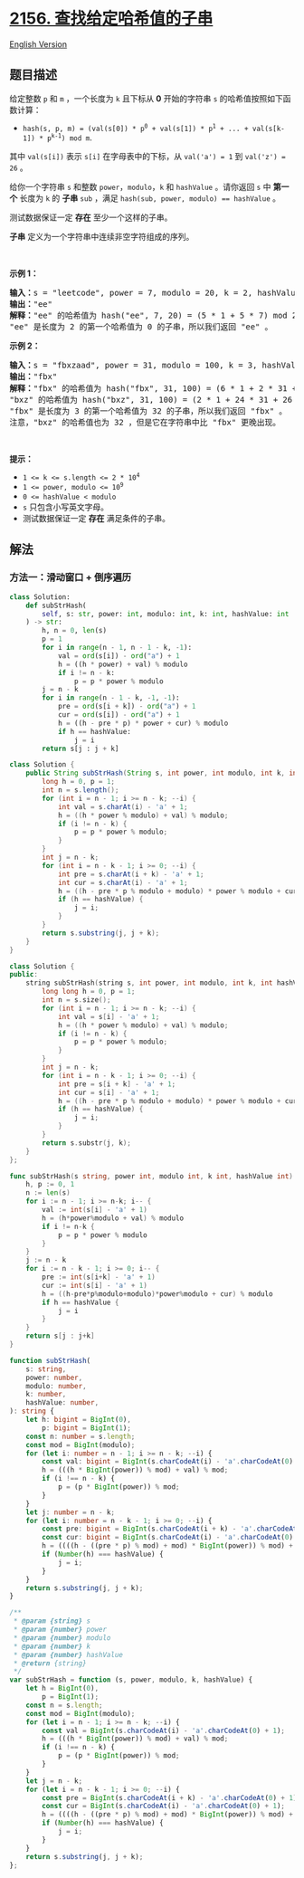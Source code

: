 # [2156. 查找给定哈希值的子串](https://leetcode.cn/problems/find-substring-with-given-hash-value)

[English Version](/solution/2100-2199/2156.Find%20Substring%20With%20Given%20Hash%20Value/README_EN.md)

<!-- tags:字符串,滑动窗口,哈希函数,滚动哈希 -->

## 题目描述

<!-- 这里写题目描述 -->

<p>给定整数 <code>p</code>&nbsp;和 <code>m</code>&nbsp;，一个长度为 <code>k</code>&nbsp;且下标从 <strong>0</strong>&nbsp;开始的字符串&nbsp;<code>s</code>&nbsp;的哈希值按照如下函数计算：</p>

<ul>
	<li><code>hash(s, p, m) = (val(s[0]) * p<sup>0</sup> + val(s[1]) * p<sup>1</sup> + ... + val(s[k-1]) * p<sup>k-1</sup>) mod m</code>.</li>
</ul>

<p>其中&nbsp;<code>val(s[i])</code>&nbsp;表示&nbsp;<code>s[i]</code>&nbsp;在字母表中的下标，从&nbsp;<code>val('a') = 1</code> 到&nbsp;<code>val('z') = 26</code>&nbsp;。</p>

<p>给你一个字符串&nbsp;<code>s</code>&nbsp;和整数&nbsp;<code>power</code>，<code>modulo</code>，<code>k</code>&nbsp;和&nbsp;<code>hashValue</code>&nbsp;。请你返回 <code>s</code>&nbsp;中 <strong>第一个</strong> 长度为 <code>k</code>&nbsp;的 <strong>子串</strong>&nbsp;<code>sub</code>&nbsp;，满足<em>&nbsp;</em><code>hash(sub, power, modulo) == hashValue</code>&nbsp;。</p>

<p>测试数据保证一定 <strong>存在</strong>&nbsp;至少一个这样的子串。</p>

<p><strong>子串</strong> 定义为一个字符串中连续非空字符组成的序列。</p>

<p>&nbsp;</p>

<p><strong>示例 1：</strong></p>

<pre><b>输入：</b>s = "leetcode", power = 7, modulo = 20, k = 2, hashValue = 0
<strong>输出：</strong>"ee"
<strong>解释：</strong>"ee" 的哈希值为 hash("ee", 7, 20) = (5 * 1 + 5 * 7) mod 20 = 40 mod 20 = 0 。
"ee" 是长度为 2 的第一个哈希值为 0 的子串，所以我们返回 "ee" 。
</pre>

<p><strong>示例 2：</strong></p>

<pre><b>输入：</b>s = "fbxzaad", power = 31, modulo = 100, k = 3, hashValue = 32
<b>输出：</b>"fbx"
<b>解释：</b>"fbx" 的哈希值为 hash("fbx", 31, 100) = (6 * 1 + 2 * 31 + 24 * 31<sup>2</sup>) mod 100 = 23132 mod 100 = 32 。
"bxz" 的哈希值为 hash("bxz", 31, 100) = (2 * 1 + 24 * 31 + 26 * 31<sup>2</sup>) mod 100 = 25732 mod 100 = 32 。
"fbx" 是长度为 3 的第一个哈希值为 32 的子串，所以我们返回 "fbx" 。
注意，"bxz" 的哈希值也为 32 ，但是它在字符串中比 "fbx" 更晚出现。
</pre>

<p>&nbsp;</p>

<p><strong>提示：</strong></p>

<ul>
	<li><code>1 &lt;= k &lt;= s.length &lt;= 2 * 10<sup>4</sup></code></li>
	<li><code>1 &lt;= power, modulo &lt;= 10<sup>9</sup></code></li>
	<li><code>0 &lt;= hashValue &lt; modulo</code></li>
	<li><code>s</code>&nbsp;只包含小写英文字母。</li>
	<li>测试数据保证一定 <strong>存在</strong>&nbsp;满足条件的子串。</li>
</ul>

## 解法

### 方法一：滑动窗口 + 倒序遍历

<!-- tabs:start -->

```python
class Solution:
    def subStrHash(
        self, s: str, power: int, modulo: int, k: int, hashValue: int
    ) -> str:
        h, n = 0, len(s)
        p = 1
        for i in range(n - 1, n - 1 - k, -1):
            val = ord(s[i]) - ord("a") + 1
            h = ((h * power) + val) % modulo
            if i != n - k:
                p = p * power % modulo
        j = n - k
        for i in range(n - 1 - k, -1, -1):
            pre = ord(s[i + k]) - ord("a") + 1
            cur = ord(s[i]) - ord("a") + 1
            h = ((h - pre * p) * power + cur) % modulo
            if h == hashValue:
                j = i
        return s[j : j + k]
```

```java
class Solution {
    public String subStrHash(String s, int power, int modulo, int k, int hashValue) {
        long h = 0, p = 1;
        int n = s.length();
        for (int i = n - 1; i >= n - k; --i) {
            int val = s.charAt(i) - 'a' + 1;
            h = ((h * power % modulo) + val) % modulo;
            if (i != n - k) {
                p = p * power % modulo;
            }
        }
        int j = n - k;
        for (int i = n - k - 1; i >= 0; --i) {
            int pre = s.charAt(i + k) - 'a' + 1;
            int cur = s.charAt(i) - 'a' + 1;
            h = ((h - pre * p % modulo + modulo) * power % modulo + cur) % modulo;
            if (h == hashValue) {
                j = i;
            }
        }
        return s.substring(j, j + k);
    }
}
```

```cpp
class Solution {
public:
    string subStrHash(string s, int power, int modulo, int k, int hashValue) {
        long long h = 0, p = 1;
        int n = s.size();
        for (int i = n - 1; i >= n - k; --i) {
            int val = s[i] - 'a' + 1;
            h = ((h * power % modulo) + val) % modulo;
            if (i != n - k) {
                p = p * power % modulo;
            }
        }
        int j = n - k;
        for (int i = n - k - 1; i >= 0; --i) {
            int pre = s[i + k] - 'a' + 1;
            int cur = s[i] - 'a' + 1;
            h = ((h - pre * p % modulo + modulo) * power % modulo + cur) % modulo;
            if (h == hashValue) {
                j = i;
            }
        }
        return s.substr(j, k);
    }
};
```

```go
func subStrHash(s string, power int, modulo int, k int, hashValue int) string {
	h, p := 0, 1
	n := len(s)
	for i := n - 1; i >= n-k; i-- {
		val := int(s[i] - 'a' + 1)
		h = (h*power%modulo + val) % modulo
		if i != n-k {
			p = p * power % modulo
		}
	}
	j := n - k
	for i := n - k - 1; i >= 0; i-- {
		pre := int(s[i+k] - 'a' + 1)
		cur := int(s[i] - 'a' + 1)
		h = ((h-pre*p%modulo+modulo)*power%modulo + cur) % modulo
		if h == hashValue {
			j = i
		}
	}
	return s[j : j+k]
}
```

```ts
function subStrHash(
    s: string,
    power: number,
    modulo: number,
    k: number,
    hashValue: number,
): string {
    let h: bigint = BigInt(0),
        p: bigint = BigInt(1);
    const n: number = s.length;
    const mod = BigInt(modulo);
    for (let i: number = n - 1; i >= n - k; --i) {
        const val: bigint = BigInt(s.charCodeAt(i) - 'a'.charCodeAt(0) + 1);
        h = (((h * BigInt(power)) % mod) + val) % mod;
        if (i !== n - k) {
            p = (p * BigInt(power)) % mod;
        }
    }
    let j: number = n - k;
    for (let i: number = n - k - 1; i >= 0; --i) {
        const pre: bigint = BigInt(s.charCodeAt(i + k) - 'a'.charCodeAt(0) + 1);
        const cur: bigint = BigInt(s.charCodeAt(i) - 'a'.charCodeAt(0) + 1);
        h = ((((h - ((pre * p) % mod) + mod) * BigInt(power)) % mod) + cur) % mod;
        if (Number(h) === hashValue) {
            j = i;
        }
    }
    return s.substring(j, j + k);
}
```

```js
/**
 * @param {string} s
 * @param {number} power
 * @param {number} modulo
 * @param {number} k
 * @param {number} hashValue
 * @return {string}
 */
var subStrHash = function (s, power, modulo, k, hashValue) {
    let h = BigInt(0),
        p = BigInt(1);
    const n = s.length;
    const mod = BigInt(modulo);
    for (let i = n - 1; i >= n - k; --i) {
        const val = BigInt(s.charCodeAt(i) - 'a'.charCodeAt(0) + 1);
        h = (((h * BigInt(power)) % mod) + val) % mod;
        if (i !== n - k) {
            p = (p * BigInt(power)) % mod;
        }
    }
    let j = n - k;
    for (let i = n - k - 1; i >= 0; --i) {
        const pre = BigInt(s.charCodeAt(i + k) - 'a'.charCodeAt(0) + 1);
        const cur = BigInt(s.charCodeAt(i) - 'a'.charCodeAt(0) + 1);
        h = ((((h - ((pre * p) % mod) + mod) * BigInt(power)) % mod) + cur) % mod;
        if (Number(h) === hashValue) {
            j = i;
        }
    }
    return s.substring(j, j + k);
};
```

<!-- tabs:end -->

<!-- end -->
